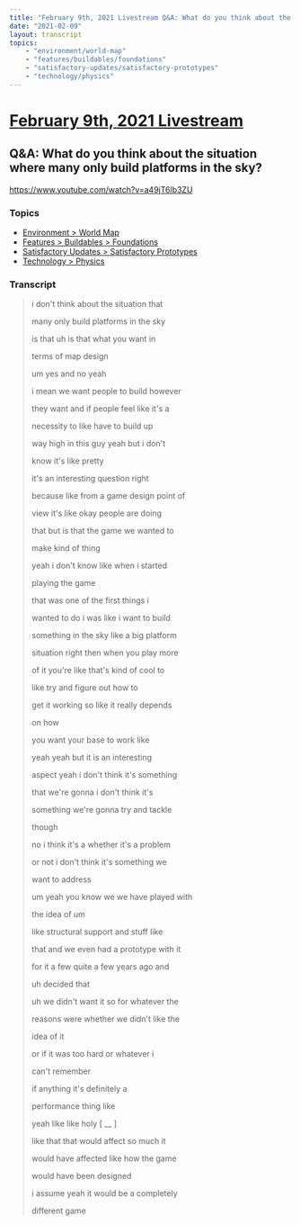 ```yaml
---
title: "February 9th, 2021 Livestream Q&A: What do you think about the situation where many only build platforms in the sky?"
date: "2021-02-09"
layout: transcript
topics:
    - "environment/world-map"
    - "features/buildables/foundations"
    - "satisfactory-updates/satisfactory-prototypes"
    - "technology/physics"
---
```

# [February 9th, 2021 Livestream](../2021-02-09.md)
## Q&A: What do you think about the situation where many only build platforms in the sky?
https://www.youtube.com/watch?v=a49jT6lb3ZU

### Topics
* [Environment > World Map](../topics/environment/world-map.md)
* [Features > Buildables > Foundations](../topics/features/buildables/foundations.md)
* [Satisfactory Updates > Satisfactory Prototypes](../topics/satisfactory-updates/satisfactory-prototypes.md)
* [Technology > Physics](../topics/technology/physics.md)

### Transcript

> i don't think about the situation that
>
> many only build platforms in the sky
>
> is that uh is that what you want in
>
> terms of map design
>
> um yes and no yeah
>
> i mean we want people to build however
>
> they want and if people feel like it's a
>
> necessity to like have to build up
>
> way high in this guy yeah but i don't
>
> know it's like pretty
>
> it's an interesting question right
>
> because like from a game design point of
>
> view it's like okay people are doing
>
> that but is that the game we wanted to
>
> make kind of thing
>
> yeah i don't know like when i started
>
> playing the game
>
> that was one of the first things i
>
> wanted to do i was like i want to build
>
> something in the sky like a big platform
>
> situation right then when you play more
>
> of it you're like that's kind of cool to
>
> like try and figure out how to
>
> get it working so like it really depends
>
> on how
>
> you want your base to work like
>
> yeah yeah but it is an interesting
>
> aspect yeah i don't think it's something
>
> that we're gonna i don't think it's
>
> something we're gonna try and tackle
>
> though
>
> no i think it's a whether it's a problem
>
> or not i don't think it's something we
>
> want to address
>
> um yeah you know we we have played with
>
> the idea of um
>
> like structural support and stuff like
>
> that and we even had a prototype with it
>
> for it a few quite a few years ago and
>
> uh decided that
>
> uh we didn't want it so for whatever the
>
> reasons were whether we didn't like the
>
> idea of it
>
> or if it was too hard or whatever i
>
> can't remember
>
> if anything it's definitely a
>
> performance thing like
>
> yeah like like holy [ __ ]
>
> like that that would affect so much it
>
> would have affected like how the game
>
> would have been designed
>
> i assume yeah it would be a completely
>
> different game
